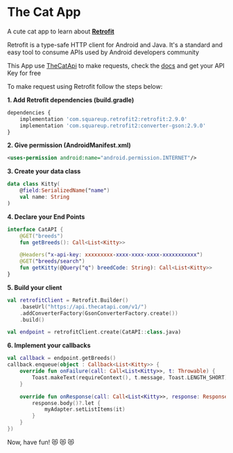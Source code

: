 # The Cat App
A cute cat app to learn about [**Retrofit**](https://square.github.io/retrofit/)

Retrofit is a type-safe HTTP client for Android and Java. It's a standard and easy tool to consume APIs used by Android developers community

This App use [TheCatApi](https://thecatapi.com/) to make requests, check the [docs](https://docs.thecatapi.com/) and get your API Key for free

To make request using Retrofit follow the steps below:


**1. Add Retrofit dependencies (build.gradle)**
```python
dependencies {
    implementation 'com.squareup.retrofit2:retrofit:2.9.0'
    implementation 'com.squareup.retrofit2:converter-gson:2.9.0'
}
```
**2. Give permission (AndroidManifest.xml)**
```xml  
<uses-permission android:name="android.permission.INTERNET"/>
```
**3. Create your data class**
```kotlin
data class Kitty(
	@field:SerializedName("name")
	val name: String
)
```
**4. Declare your End Points**
```kotlin
interface CatAPI {
    @GET("breeds")
    fun getBreeds(): Call<List<Kitty>>

    @Headers("x-api-key: xxxxxxxxx-xxxx-xxxx-xxxx-xxxxxxxxxxx")
    @GET("breeds/search")
    fun getKitty(@Query("q") breedCode: String): Call<List<Kitty>>
}
```
**5. Build your client**
```kotlin
val retrofitClient = Retrofit.Builder()
    .baseUrl("https://api.thecatapi.com/v1/")
    .addConverterFactory(GsonConverterFactory.create())
    .build()

val endpoint = retrofitClient.create(CatAPI::class.java)
```
**6. Implement your callbacks**
```kotlin
val callback = endpoint.getBreeds()
callback.enqueue(object : Callback<List<Kitty>> {
    override fun onFailure(call: Call<List<Kitty>>, t: Throwable) {
        Toast.makeText(requireContext(), t.message, Toast.LENGTH_SHORT).show()
    }

    override fun onResponse(call: Call<List<Kitty>>, response: Response<List<Kitty>>) {
        response.body()?.let {
            myAdapter.setListItems(it)
        }
    }
})
```

Now, have fun! :heart_eyes_cat: :heart_eyes_cat: :heart_eyes_cat:
